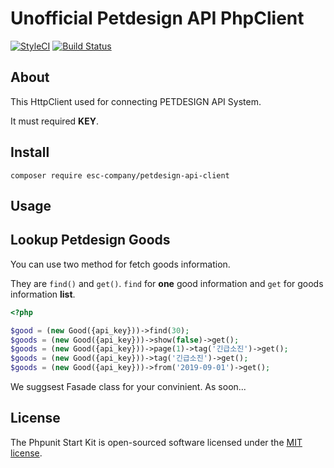 # Unofficial Petdesign API PhpClient

[![StyleCI](https://github.styleci.io/repos/138573135/shield?branch=master)](https://github.styleci.io/repos/138573135)
[![Build Status](https://travis-ci.org/cable8mm/petdesign-api-php-client.svg?branch=master)](https://travis-ci.org/cable8mm/petdesign-api-php-client)

## About

This HttpClient used for connecting PETDESIGN API System.

It must required **KEY**.

## Install

```
composer require esc-company/petdesign-api-client
```

## Usage

## Lookup Petdesign Goods

You can use two method for fetch goods information.

They are `find()` and `get()`. `find` for **one** good information and `get` for goods information **list**.

```php
<?php

$good = (new Good({api_key}))->find(30);
$goods = (new Good({api_key}))->show(false)->get();
$goods = (new Good({api_key}))->page(1)->tag('긴급소진')->get();
$goods = (new Good({api_key}))->tag('긴급소진')->get();
$goods = (new Good({api_key}))->from('2019-09-01')->get();
```

We suggsest Fasade class for your convinient. As soon...

## License

The Phpunit Start Kit is open-sourced software licensed under the [MIT license](https://opensource.org/licenses/MIT).
